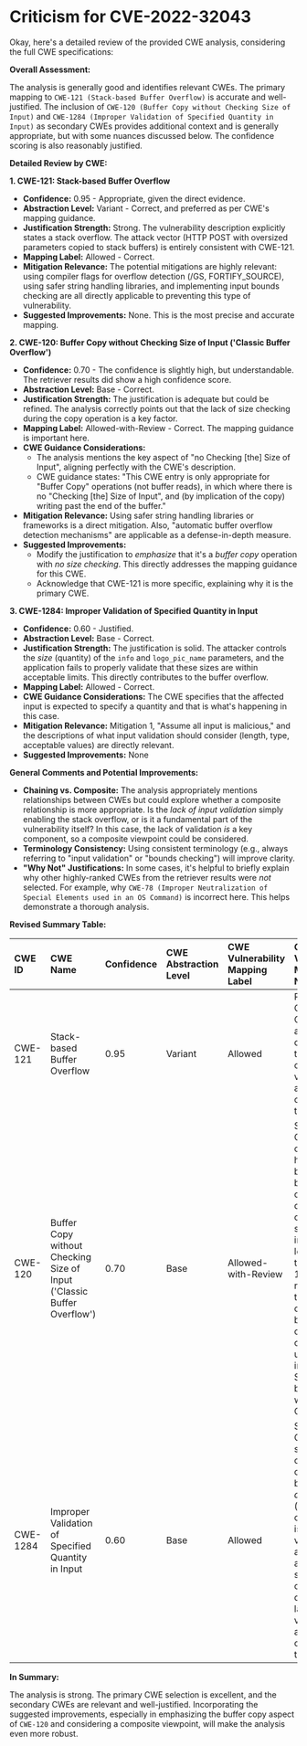 # Criticism for CVE-2022-32043

Okay, here's a detailed review of the provided CWE analysis, considering the full CWE specifications:

**Overall Assessment:**

The analysis is generally good and identifies relevant CWEs. The primary mapping to `CWE-121 (Stack-based Buffer Overflow)` is accurate and well-justified. The inclusion of `CWE-120 (Buffer Copy without Checking Size of Input)` and `CWE-1284 (Improper Validation of Specified Quantity in Input)` as secondary CWEs provides additional context and is generally appropriate, but with some nuances discussed below.  The confidence scoring is also reasonably justified.

**Detailed Review by CWE:**

**1. CWE-121: Stack-based Buffer Overflow**

*   **Confidence:** 0.95 - Appropriate, given the direct evidence.
*   **Abstraction Level:** Variant - Correct, and preferred as per CWE's mapping guidance.
*   **Justification Strength:** Strong.  The vulnerability description explicitly states a stack overflow. The attack vector (HTTP POST with oversized parameters copied to stack buffers) is entirely consistent with CWE-121.
*   **Mapping Label:** Allowed - Correct.
*   **Mitigation Relevance:**  The potential mitigations are highly relevant: using compiler flags for overflow detection (/GS, FORTIFY_SOURCE), using safer string handling libraries, and implementing input bounds checking are all directly applicable to preventing this type of vulnerability.
*   **Suggested Improvements:** None. This is the most precise and accurate mapping.

**2. CWE-120: Buffer Copy without Checking Size of Input ('Classic Buffer Overflow')**

*   **Confidence:** 0.70 - The confidence is slightly high, but understandable. The retriever results did show a high confidence score.
*   **Abstraction Level:** Base - Correct.
*   **Justification Strength:** The justification is adequate but could be refined. The analysis correctly points out that the lack of size checking during the copy operation is a key factor.
*   **Mapping Label:** Allowed-with-Review - Correct. The mapping guidance is important here.
*   **CWE Guidance Considerations:**
    *   The analysis mentions the key aspect of "no Checking [the] Size of Input", aligning perfectly with the CWE's description.
    *   CWE guidance states: "This CWE entry is only appropriate for "Buffer Copy" operations (not buffer reads), in which where there is no "Checking [the] Size of Input", and (by implication of the copy) writing past the end of the buffer."
*   **Mitigation Relevance:** Using safer string handling libraries or frameworks is a direct mitigation. Also, "automatic buffer overflow detection mechanisms" are applicable as a defense-in-depth measure.
*   **Suggested Improvements:**
    *   Modify the justification to *emphasize* that it's a *buffer copy* operation with *no size checking*. This directly addresses the mapping guidance for this CWE.
    *   Acknowledge that CWE-121 is more specific, explaining why it is the primary CWE.

**3. CWE-1284: Improper Validation of Specified Quantity in Input**

*   **Confidence:** 0.60 - Justified.
*   **Abstraction Level:** Base - Correct.
*   **Justification Strength:** The justification is solid. The attacker controls the *size* (quantity) of the `info` and `logo_pic_name` parameters, and the application fails to properly validate that these sizes are within acceptable limits. This directly contributes to the buffer overflow.
*   **Mapping Label:** Allowed - Correct.
*   **CWE Guidance Considerations:** The CWE specifies that the affected input is expected to specify a quantity and that is what's happening in this case.
*   **Mitigation Relevance:**  Mitigation 1, "Assume all input is malicious," and the descriptions of what input validation should consider (length, type, acceptable values) are directly relevant.
*   **Suggested Improvements:** None

**General Comments and Potential Improvements:**

*   **Chaining vs. Composite:** The analysis appropriately mentions relationships between CWEs but could explore whether a composite relationship is more appropriate.  Is the *lack of input validation* simply enabling the stack overflow, or is it a fundamental part of the vulnerability itself?  In this case, the lack of validation *is* a key component, so a composite viewpoint could be considered.
*   **Terminology Consistency:** Using consistent terminology (e.g., always referring to "input validation" or "bounds checking") will improve clarity.
*   **"Why Not" Justifications:** In some cases, it's helpful to briefly explain why other highly-ranked CWEs from the retriever results were *not* selected. For example, why `CWE-78 (Improper Neutralization of Special Elements used in an OS Command)` is incorrect here. This helps demonstrate a thorough analysis.

**Revised Summary Table:**

| CWE ID  | CWE Name                                                              | Confidence | CWE Abstraction Level | CWE Vulnerability Mapping Label | CWE-Vulnerability Mapping Notes                                                                                                                                                                                                                                                            |
| :------ | :-------------------------------------------------------------------- | :--------- | :---------------------- | :-------------------------------- | :------------------------------------------------------------------------------------------------------------------------------------------------------------------------------------------------------------------------------------------------------------------------------------------------- |
| CWE-121 | Stack-based Buffer Overflow                                             | 0.95       | Variant               | Allowed                           | Primary CWE. This CWE accurately describes the root cause of the vulnerability: a buffer overflow on the stack.                                                                                                                                                                |
| CWE-120 | Buffer Copy without Checking Size of Input ('Classic Buffer Overflow') | 0.70       | Base                  | Allowed-with-Review             | Secondary CWE. The overflow happens because a buffer copy operation doesn't check the size of the input.  While less specific than CWE-121, this represents the broader class of buffer overflows caused by unchecked input sizes. Should not be used without CWE-121.  |
| CWE-1284 | Improper Validation of Specified Quantity in Input                    | 0.60       | Base                  | Allowed                           | Secondary CWE.  The stack overflow occurs because the *quantity* (size/length) of the input isn't validated, allowing an attacker to send oversized data. This lack of validation is a necessary condition for the overflow.                                                              |

**In Summary:**

The analysis is strong. The primary CWE selection is excellent, and the secondary CWEs are relevant and well-justified. Incorporating the suggested improvements, especially in emphasizing the buffer copy aspect of `CWE-120` and considering a composite viewpoint, will make the analysis even more robust.